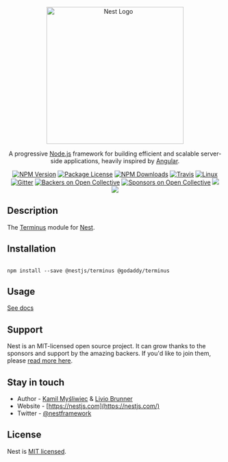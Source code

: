 <p align="center">
  <a href="http://nestjs.com/" target="blank"><img src="https://nestjs.com/img/logo_text.svg" width="320" alt="Nest Logo" /></a>
</p>

[travis-image]: https://api.travis-ci.org/nestjs/nest.svg?branch=master
[travis-url]: https://travis-ci.org/nestjs/nest
[linux-image]: https://img.shields.io/travis/nestjs/nest/master.svg?label=linux
[linux-url]: https://travis-ci.org/nestjs/nest

  <p align="center">A progressive <a href="http://nodejs.org" target="blank">Node.js</a> framework for building efficient and scalable server-side applications, heavily inspired by <a href="https://angular.io" target="blank">Angular</a>.</p>
    <p align="center">
<a href="https://www.npmjs.com/~nestjsterminus"><img src="https://img.shields.io/npm/v/@nestjs/terminus.svg" alt="NPM Version" /></a>
<a href="https://www.npmjs.com/~nestjsterminus"><img src="https://img.shields.io/npm/l/@nestjs/terminus.svg" alt="Package License" /></a>
<a href="https://www.npmjs.com/~nestjsterminus"><img src="https://img.shields.io/npm/dm/@nestjs/terminus.svg" alt="NPM Downloads" /></a>
<a href="https://travis-ci.org/nestjs/terminus"><img src="https://api.travis-ci.org/nestjs/terminus.svg?branch=master" alt="Travis" /></a>
<a href="https://travis-ci.org/nestjs/terminus"><img src="https://img.shields.io/travis/nestjs/terminus/master.svg?label=linux" alt="Linux" /></a>
<a href="https://gitter.im/nestjs/nestjs?utm_source=badge&utm_medium=badge&utm_campaign=pr-badge&utm_content=body_badge"><img src="https://badges.gitter.im/nestjs/nestjs.svg" alt="Gitter" /></a>
<a href="https://opencollective.com/nest#backer"><img src="https://opencollective.com/nest/backers/badge.svg" alt="Backers on Open Collective" /></a>
<a href="https://opencollective.com/nest#sponsor"><img src="https://opencollective.com/nest/sponsors/badge.svg" alt="Sponsors on Open Collective" /></a>
  <a href="https://paypal.me/kamilmysliwiec"><img src="https://img.shields.io/badge/Donate-PayPal-dc3d53.svg"/></a>
  <a href="https://twitter.com/nestframework"><img src="https://img.shields.io/twitter/follow/nestframework.svg?style=social&label=Follow"></a>
</p>
  <!--[![Backers on Open Collective](https://opencollective.com/nest/backers/badge.svg)](https://opencollective.com/nest#backer)
  [![Sponsors on Open Collective](https://opencollective.com/nest/sponsors/badge.svg)](https://opencollective.com/nest#sponsor)-->

## Description

The [Terminus](https://github.com/godaddy/terminus) module for [Nest](https://github.com/nestjs/nest).

## Installation

```shell

npm install --save @nestjs/terminus @godaddy/terminus

```

## Usage

[See docs](https://docs.nestjs.com/recipes/terminus)

## Support

Nest is an MIT-licensed open source project. It can grow thanks to the sponsors and support by the amazing backers. If you'd like to join them, please [read more here](https://docs.nestjs.com/support).

## Stay in touch

* Author - [Kamil Myśliwiec](https://kamilmysliwiec.com) & [Livio Brunner](https://brunnerliv.io)
* Website - [https://nestjs.com](https://nestjs.com/)
* Twitter - [@nestframework](https://twitter.com/nestframework)

## License

Nest is [MIT licensed](LICENSE).

